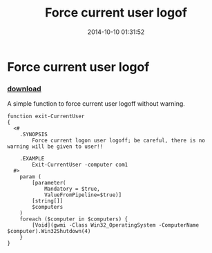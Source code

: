 ﻿---
pid:            5501
parent:         0
children:       
poster:         Dennis H Liao
title:          Force current user logof
date:           2014-10-10 01:31:52
description:    A simple function to force current user logoff without warning.
format:         posh
---

# Force current user logof

### [download](5501.ps1)  

A simple function to force current user logoff without warning.

```posh
function exit-CurrentUser
{
  <#
    .SYNOPSIS
        Force current logon user logoff; be careful, there is no warning will be given to user!!

    .EXAMPLE
        Exit-CurrentUser -computer com1
  #>
    param (
        [parameter(
            Mandatory = $true,
            ValueFromPipeline=$true)]
        [string[]]
        $computers
    )
    foreach ($computer in $computers) {
        [Void](gwmi -Class Win32_OperatingSystem -ComputerName $computer).Win32Shutdown(4)
    }
}
```

